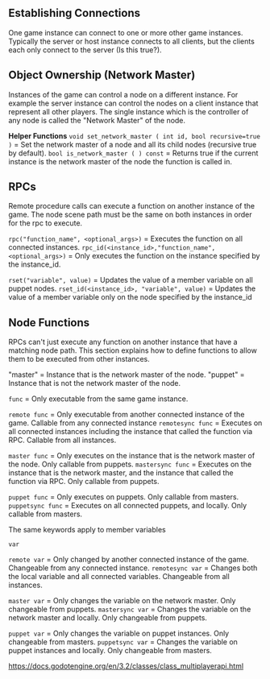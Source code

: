 ## Establishing Connections

One game instance can connect to one or more other game instances.
Typically the server or host instance connects to all clients, but the clients each only connect to the server (Is this true?).

## Object Ownership (Network Master)

Instances of the game can control a node on a different instance.
For example the server instance can control the nodes on a client instance that represent all other players.
The single instance which is the controller of any node is called the "Network Master" of the node.

**Helper Functions**
`void set_network_master ( int id, bool recursive=true )` = Set the network master of a node and all its child nodes (recursive true by default).
`bool is_network_master ( ) const` = Returns true if the current instance is the network master of the node the function is called in.

## RPCs

Remote procedure calls can execute a function on another instance of the game.
The node scene path must be the same on both instances in order for the rpc to execute.

`rpc("function_name", <optional_args>)` = Executes the function on all connected instances.
`rpc_id(<instance_id>,"function_name", <optional_args>)` = Only executes the function on the instance specified by the instance_id.

`rset("variable", value)` = Updates the value of a member variable on all puppet nodes.
`rset_id(<instance_id>, "variable", value)` = Updates the value of a member variable only on the node specified by the instance_id

## Node Functions

RPCs can't just execute any function on another instance that have a matching node path.
This section explains how to define functions to allow them to be executed from other instances.

"master" = Instance that is the network master of the node.
"puppet" = Instance that is not the network master of the node.

`func` = Only executable from the same game instance.

`remote func` = Only executable from another connected instance of the game. Callable from any connected instance
`remotesync func` = Executes on all connected instances including the instance that called the function via RPC. Callable from all instances.

`master func` = Only executes on the instance that is the network master of the node. Only callable from puppets.
`mastersync func` = Executes on the instance that is the network master, and the instance that called the function via RPC. Only callable from puppets.

`puppet func` = Only executes on puppets. Only callable from masters.
`puppetsync func` = Executes on all connected puppets, and locally. Only callable from masters.

The same keywords apply to member variables

`var`

`remote var` = Only changed by another connected instance of the game. Changeable from any connected instance.
`remotesync var` = Changes both the local variable and all connected variables. Changeable from all instances.

`master var` = Only changes the variable on the network master. Only changeable from puppets.
`mastersync var` = Changes the variable on the network master and locally. Only changeable from puppets.

`puppet var` = Only changes the variable on puppet instances. Only changeable from masters.
`puppetsync var` = Changes the variable on puppet instances and locally. Only changeable from masters.


https://docs.godotengine.org/en/3.2/classes/class_multiplayerapi.html
